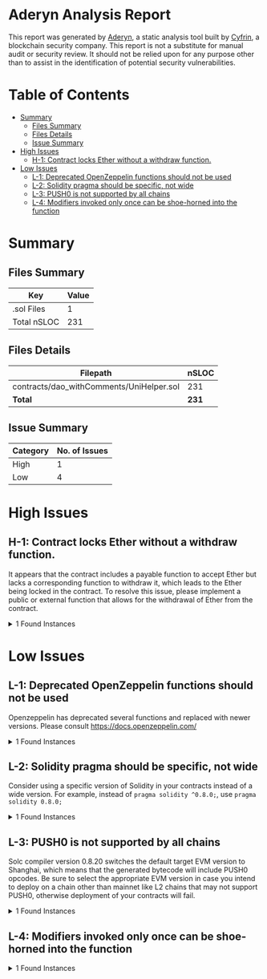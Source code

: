 # Aderyn Analysis Report

This report was generated by [Aderyn](https://github.com/Cyfrin/aderyn), a static analysis tool built by [Cyfrin](https://cyfrin.io), a blockchain security company. This report is not a substitute for manual audit or security review. It should not be relied upon for any purpose other than to assist in the identification of potential security vulnerabilities.
# Table of Contents

- [Summary](#summary)
  - [Files Summary](#files-summary)
  - [Files Details](#files-details)
  - [Issue Summary](#issue-summary)
- [High Issues](#high-issues)
  - [H-1: Contract locks Ether without a withdraw function.](#h-1-contract-locks-ether-without-a-withdraw-function)
- [Low Issues](#low-issues)
  - [L-1: Deprecated OpenZeppelin functions should not be used](#l-1-deprecated-openzeppelin-functions-should-not-be-used)
  - [L-2: Solidity pragma should be specific, not wide](#l-2-solidity-pragma-should-be-specific-not-wide)
  - [L-3: PUSH0 is not supported by all chains](#l-3-push0-is-not-supported-by-all-chains)
  - [L-4: Modifiers invoked only once can be shoe-horned into the function](#l-4-modifiers-invoked-only-once-can-be-shoe-horned-into-the-function)


# Summary

## Files Summary

| Key | Value |
| --- | --- |
| .sol Files | 1 |
| Total nSLOC | 231 |


## Files Details

| Filepath | nSLOC |
| --- | --- |
| contracts/dao_withComments/UniHelper.sol | 231 |
| **Total** | **231** |


## Issue Summary

| Category | No. of Issues |
| --- | --- |
| High | 1 |
| Low | 4 |


# High Issues

## H-1: Contract locks Ether without a withdraw function.

It appears that the contract includes a payable function to accept Ether but lacks a corresponding function to withdraw it, which leads to the Ether being locked in the contract. To resolve this issue, please implement a public or external function that allows for the withdrawal of Ether from the contract.

<details><summary>1 Found Instances</summary>


- Found in contracts/dao_withComments/UniHelper.sol [Line: 35](../contracts/dao_withComments/UniHelper.sol#L35)

	```solidity
	contract UniHelper is IUniHelper, ReentrancyGuard {
	```

</details>



# Low Issues

## L-1: Deprecated OpenZeppelin functions should not be used

Openzeppelin has deprecated several functions and replaced with newer versions. Please consult https://docs.openzeppelin.com/

<details><summary>1 Found Instances</summary>


- Found in contracts/dao_withComments/UniHelper.sol [Line: 372](../contracts/dao_withComments/UniHelper.sol#L372)

	```solidity
	            Helper.safeApprove(_asset, _target, _neededAmount);
	```

</details>



## L-2: Solidity pragma should be specific, not wide

Consider using a specific version of Solidity in your contracts instead of a wide version. For example, instead of `pragma solidity ^0.8.0;`, use `pragma solidity 0.8.0;`

<details><summary>1 Found Instances</summary>


- Found in contracts/dao_withComments/UniHelper.sol [Line: 3](../contracts/dao_withComments/UniHelper.sol#L3)

	```solidity
	pragma solidity ^0.8.4;
	```

</details>



## L-3: PUSH0 is not supported by all chains

Solc compiler version 0.8.20 switches the default target EVM version to Shanghai, which means that the generated bytecode will include PUSH0 opcodes. Be sure to select the appropriate EVM version in case you intend to deploy on a chain other than mainnet like L2 chains that may not support PUSH0, otherwise deployment of your contracts will fail.

<details><summary>1 Found Instances</summary>


- Found in contracts/dao_withComments/UniHelper.sol [Line: 3](../contracts/dao_withComments/UniHelper.sol#L3)

	```solidity
	pragma solidity ^0.8.4;
	```

</details>



## L-4: Modifiers invoked only once can be shoe-horned into the function



<details><summary>1 Found Instances</summary>


- Found in contracts/dao_withComments/UniHelper.sol [Line: 67](../contracts/dao_withComments/UniHelper.sol#L67)

	```solidity
	    modifier onlyDeployer() {
	```

</details>



